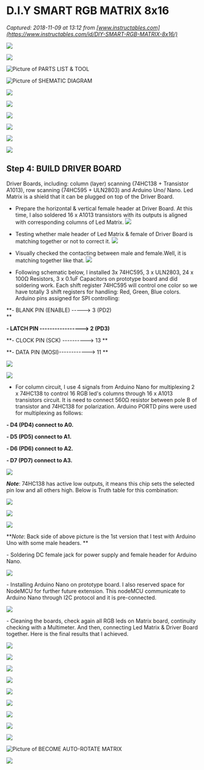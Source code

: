 # D.I.Y SMART RGB MATRIX 8x16

_Captured: 2018-11-09 at 13:12 from [www.instructables.com](https://www.instructables.com/id/DIY-SMART-RGB-MATRIX-8x16/)_

![](https://cdn.instructables.com/F2B/83T5/JNSR99AT/F2B83T5JNSR99AT.LARGE.jpg?auto=webp&width=580)

![](https://cdn.instructables.com/FHC/8UB1/JNSR9C8Y/FHC8UB1JNSR9C8Y.LARGE.jpg?auto=webp&width=620)

![Picture of PARTS LIST & TOOL](https://cdn.instructables.com/FUL/TZVJ/JNMRTYIB/FULTZVJJNMRTYIB.LARGE.jpg?auto=webp&width=560)

![Picture of SHEMATIC DIAGRAM](https://cdn.instructables.com/F7N/K403/JNMRTYD3/F7NK403JNMRTYD3.LARGE.jpg?auto=webp&width=1002)

![](https://cdn.instructables.com/FM3/V1R9/JNOVGTTZ/FM3V1R9JNOVGTTZ.LARGE.jpg)

![](https://www.instructables.com/files/deriv/F9S/GXJ7/JNSR8UK6/F9SGXJ7JNSR8UK6.LARGE.jpg)

![](https://www.instructables.com/files/deriv/FIK/94OO/JNSR8UVA/FIK94OOJNSR8UVA.LARGE.jpg)

![](https://cdn.instructables.com/FZD/1POP/JNNF3C3Q/FZD1POPJNNF3C3Q.LARGE.jpg)

![](https://cdn.instructables.com/F6X/7RWD/JNNF3CKH/F6X7RWDJNNF3CKH.LARGE.jpg)

![](https://cdn.instructables.com/FO2/SKPX/JNNF3CKK/FO2SKPXJNNF3CKK.LARGE.jpg)

## Step 4: BUILD DRIVER BOARD

Driver Boards, including: column (layer) scanning (74HC138 + Transistor A1013), row scanning (74HC595 + ULN2803) and Arduino Uno/ Nano. Led Matrix is a shield that it can be plugged on top of the Driver Board.

  * Prepare the horizontal & vertical female header at Driver Board. At this time, I also soldered 16 x A1013 transistors with its outputs is aligned with corresponding columns of Led Matrix.
![](https://cdn.instructables.com/FYZ/66FJ/JNNF3D94/FYZ66FJJNNF3D94.LARGE.jpg)

  * Testing whether male header of Led Matrix & female of Driver Board is matching together or not to correct it.
![](https://cdn.instructables.com/FIA/LGKG/JNNF3DCT/FIALGKGJNNF3DCT.LARGE.jpg)

  * Visually checked the contacting between male and female.Well, it is matching together like that.
![](https://cdn.instructables.com/F34/FXTO/JNM87NKH/F34FXTOJNM87NKH.LARGE.jpg)

  * Following schematic below, I installed 3x 74HC595, 3 x ULN2803, 24 x 100Ω Resistors, 3 x 0.1uF Capacitors on prototype board and did soldering work. Each shift register 74HC595 will control one color so we have totally 3 shift registers for handling: Red, Green, Blue colors. Arduino pins assigned for SPI controlling:

**\- BLANK PIN (ENABLE) -----> 3 (PD2)  
**

**\- LATCH PIN -----------------> 2 (PD3)**

**\- CLOCK PIN (SCK) ----------> 13 **

**\- DATA PIN (MOSI)------------> 11 **

![](https://www.instructables.com/files/deriv/FGH/VD8Y/JNNF2TT3/FGHVD8YJNNF2TT3.LARGE.jpg)

![](https://cdn.instructables.com/F3G/WAKK/JNNF3FBM/F3GWAKKJNNF3FBM.LARGE.jpg)

  * For column circuit, I use 4 signals from Arduino Nano for multiplexing 2 x 74HC138 to control 16 RGB led's columns through 16 x A1013 transistors circuit. It is need to connect 560Ω resistor between pole B of transistor and 74HC138 for polarization. Arduino PORTD pins were used for multiplexing as follows:

**\- D4 (PD4) connect to A0.**

**\- D5 (PD5) connect to A1.**

**\- D6 (PD6) connect to A2.**

**\- D7 (PD7) connect to A3.**

**![](https://www.instructables.com/files/deriv/FGZ/J6AT/JNMRTYFC/FGZJ6ATJNMRTYFC.LARGE.jpg)**

**_Note_**: 74HC138 has active low outputs, it means this chip sets the selected pin low and all others high. Below is Truth table for this combination:

![](https://cdn.instructables.com/F95/CAJ1/JNMRTY12/F95CAJ1JNMRTY12.LARGE.jpg)

![](https://cdn.instructables.com/FF6/OB28/JNNF3FEE/FF6OB28JNNF3FEE.LARGE.jpg)

![](https://cdn.instructables.com/FVS/O9AQ/JNNF3FFZ/FVSO9AQJNNF3FFZ.LARGE.jpg)

**_Note_: Back side of above picture is the 1st version that I test with Arduino Uno with some male headers. **

\- Soldering DC female jack for power supply and female header for Arduino Nano.

![](https://www.instructables.com/files/deriv/F3Z/ZQOS/JNOVIJ95/F3ZZQOSJNOVIJ95.LARGE.jpg)

\- Installing Arduino Nano on prototype board. I also reserved space for NodeMCU for further future extension. This nodeMCU communicate to Arduino Nano through I2C protocol and it is pre-connected.

![](https://www.instructables.com/files/deriv/F2H/I94P/JNOVIJAD/F2HI94PJNOVIJAD.LARGE.jpg)

\- Cleaning the boards, check again all RGB leds on Matrix board, continuity checking with a Multimeter. And then, connecting Led Matrix & Driver Board together. Here is the final results that I achieved.

![](https://www.instructables.com/files/deriv/FNP/RPZ1/JNOVIJTN/FNPRPZ1JNOVIJTN.LARGE.jpg)

![](https://www.instructables.com/files/deriv/FP8/RI4X/JNOVIJTM/FP8RI4XJNOVIJTM.LARGE.jpg)

![](https://www.instructables.com/files/deriv/F66/VXWE/JNSR9C7P/F66VXWEJNSR9C7P.LARGE.jpg)

![](https://www.instructables.com/files/deriv/FQO/CP20/JNSR99BK/FQOCP20JNSR99BK.LARGE.jpg)

![](https://www.instructables.com/files/deriv/F6J/O2XA/JNSR9I5S/F6JO2XAJNSR9I5S.LARGE.jpg)

![](https://www.instructables.com/files/deriv/F8F/12TW/JNSR9I5T/F8F12TWJNSR9I5T.LARGE.jpg)

![](https://www.instructables.com/files/deriv/F34/SENA/JNSR8Z6C/F34SENAJNSR8Z6C.LARGE.jpg)

![](https://cdn.instructables.com/F2H/I94P/JNOVIJAD/F2HI94PJNOVIJAD.LARGE.jpg)

![](https://www.instructables.com/files/deriv/FQY/X688/JNUL8K8X/FQYX688JNUL8K8X.LARGE.jpg)

![Picture of BECOME AUTO-ROTATE MATRIX](https://cdn.instructables.com/F3U/C9Y7/JO4NH9ZZ/F3UC9Y7JO4NH9ZZ.LARGE.jpg?auto=webp&crop=3:2)

![](https://www.instructables.com/files/deriv/FVR/L2H0/JO4NH8CU/FVRL2H0JO4NH8CU.LARGE.jpg)
